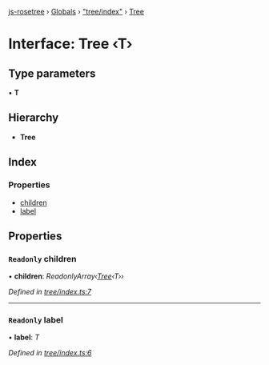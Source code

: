 [js-rosetree](../README.md) › [Globals](../globals.md) › ["tree/index"](../modules/_tree_index_.md) › [Tree](_tree_index_.tree.md)

# Interface: Tree ‹**T**›

## Type parameters

▪ **T**

## Hierarchy

* **Tree**

## Index

### Properties

* [children](_tree_index_.tree.md#readonly-children)
* [label](_tree_index_.tree.md#readonly-label)

## Properties

### `Readonly` children

• **children**: *ReadonlyArray‹[Tree](_tree_index_.tree.md)‹T››*

*Defined in [tree/index.ts:7](https://github.com/gamebox/rosetree/blob/8513442/src/tree/index.ts#L7)*

___

### `Readonly` label

• **label**: *T*

*Defined in [tree/index.ts:6](https://github.com/gamebox/rosetree/blob/8513442/src/tree/index.ts#L6)*
